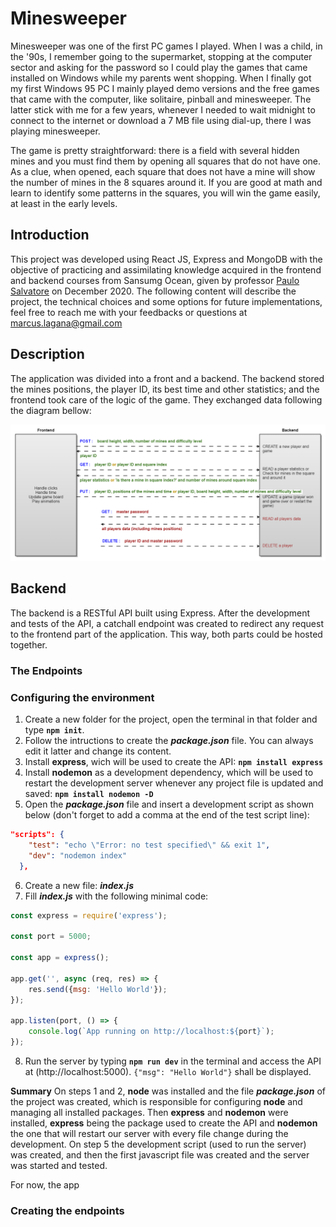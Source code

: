 # Minesweeper

Minesweeper was one of the first PC games I played. When I was a child, in the '90s, I remember going to the supermarket, stopping at the computer sector and asking for the password so I could play the games that came installed on Windows while my parents went shopping. When I finally got my first Windows 95 PC I mainly played demo versions and the free games that came with the computer, like solitaire, pinball and minesweeper. The latter stick with me for a few years, whenever I needed to wait midnight to connect to the internet or download a 7 MB file using dial-up, there I was playing minesweeper.

The game is pretty straightforward: there is a field with several hidden mines and you must find them by opening all squares that do not have one. As a clue, when opened, each square that does not have a mine will show the number of mines in the 8 squares around it. If you are good at math and learn to identify some patterns in the squares, you will win the game easily, at least in the early levels.

## Introduction

This project was developed using React JS, Express and MongoDB with the objective of practicing and assimilating knowledge acquired in the frontend and backend courses from Sansumg Ocean, given by professor [Paulo Salvatore](https://github.com/paulosalvatore) on December 2020. The following content will describe the project, the technical choices and some options for future implementations, feel free to reach me with your feedbacks or questions at marcus.lagana@gmail.com

## Description

The application was divided into a front and a backend.
The backend stored the mines positions, the player ID, its best time and other statistics; and the frontend took care of the logic of the game.
They exchanged data following the diagram bellow:

<p align="center">
  <img width="1000" alt="Project Diagram" src="project-diagram.png">
</p>

## Backend

The backend is a RESTful API built using Express.
After the development and tests of the API, a catchall endpoint was created to redirect any request to the frontend part of the application. This way, both parts could be hosted together.

### The Endpoints



### Configuring the environment
1. Create a new folder for the project, open the terminal in that folder and type **`npm init`**.
2. Follow the intructions to create the ***package.json*** file. You can always edit it latter and change its content.
3. Install **express**, wich will be used to create the API: **`npm install express`**
4. Install **nodemon** as a development dependency, which will be used to restart the development server whenever any project file is updated and saved: **`npm install nodemon -D`**
5. Open the ***package.json*** file and insert a development script as shown below (don't forget to add a comma at the end of the test script line):
```json
"scripts": {
    "test": "echo \"Error: no test specified\" && exit 1",
    "dev": "nodemon index"
  },
```
6. Create a new file: ***index.js***
7. Fill ***index.js*** with the following minimal code:
```js
const express = require('express');

const port = 5000;

const app = express();

app.get('', async (req, res) => {
    res.send({msg: 'Hello World'});
});

app.listen(port, () => {
    console.log(`App running on http://localhost:${port}`);
});
```
8. Run the server by typing **`npm run dev`** in the terminal and access the API at (http://localhost:5000). `{"msg": "Hello World"}` shall be displayed.

**Summary**
On steps 1 and 2, **node** was installed and the file ***package.json*** of the project was created, which is responsible for configuring **node** and managing all installed packages. Then **express** and **nodemon** were installed, **express** being the package used to create the API and **nodemon** the one that will restart our server with every file change during the development. On step 5 the development script (used to run the server) was created, and then the first javascript file was created and the server was started and tested.

For now, the app

### Creating the endpoints
